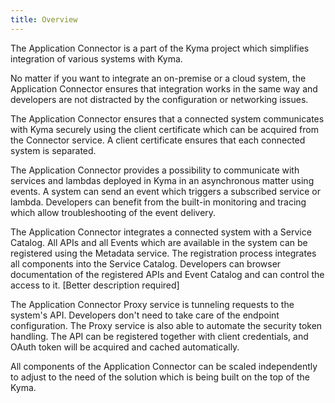 ```yaml
---
title: Overview
---
```


The Application Connector is a part of the Kyma project which simplifies integration of various systems with Kyma.

No matter if you want to integrate an on-premise or a cloud system, the Application Connector ensures that integration works in the same way and developers are not distracted by the configuration or networking issues.

The Application Connector ensures that a connected system communicates with Kyma securely using the client certificate which can be acquired from the Connector service. A client certificate ensures that each connected system is separated.

The Application Connector provides a possibility to communicate with services and lambdas deployed in Kyma in an asynchronous matter using events. A system can send an event which triggers a subscribed service or lambda. Developers can benefit from the built-in monitoring and tracing which allow troubleshooting of the event delivery.

The Application Connector integrates a connected system with a Service Catalog. All APIs and all Events which are available in the system can be registered using the Metadata service. The registration process integrates all components into the Service Catalog. Developers can browser documentation of the registered APIs and Event Catalog and can control the access to it. [Better description required]

The Application Connector Proxy service is tunneling requests to the system's API. Developers don't need to take care of the endpoint configuration. The Proxy service is also able to automate the security token handling. The API can be registered together with client credentials, and OAuth token will be acquired and cached automatically.

All components of the Application Connector can be scaled independently to adjust to the need of the solution which is being built on the top of the Kyma.
